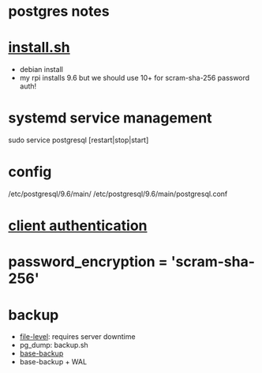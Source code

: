 # postgres notes
# [install.sh](#install.sh)
* debian install
* my rpi installs 9.6 but we should use 10+ for scram-sha-256 password auth!

# systemd service management 
sudo  service postgresql [restart|stop|start]

# config 
/etc/postgresql/9.6/main/
/etc/postgresql/9.6/main/postgresql.conf


# [client authentication](https://www.postgresql.org/docs/current/auth-pg-hba-conf.html)
# password_encryption = 'scram-sha-256'

# backup
* [file-level](https://www.postgresql.org/docs/11/backup-file.html): requires server downtime
* pg_dump: backup.sh
* [base-backup](https://www.postgresql.org/docs/11/app-pgbasebackup.html)
* base-backup + WAL

